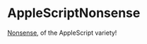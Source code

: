 # AppleScriptNonsense

[Nonsense](https://gist.github.com/Nathansbud/a765ed74fd458035e417937da689b990), of the AppleScript variety!
